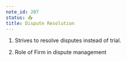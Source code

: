 ```yaml
---
note_id: 207
status: 📤
title: Dispute Resolution
---
```


1. Strives to resolve disputes instead of trial. 

2. Role of Firm in dispute management